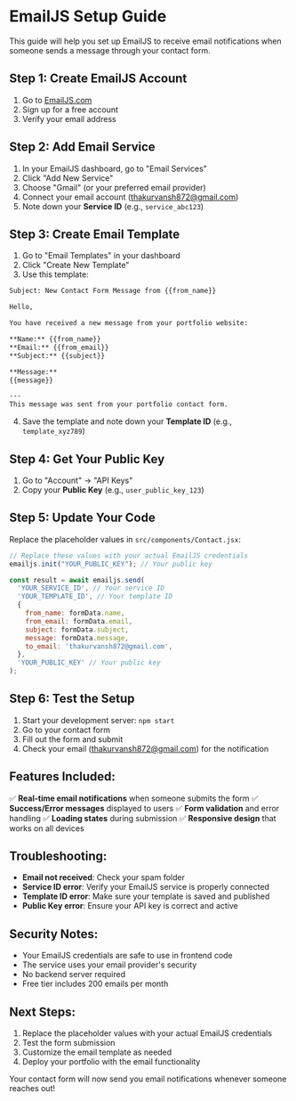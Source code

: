 # EmailJS Setup Guide

This guide will help you set up EmailJS to receive email notifications when someone sends a message through your contact form.

## Step 1: Create EmailJS Account

1. Go to [EmailJS.com](https://www.emailjs.com/)
2. Sign up for a free account
3. Verify your email address

## Step 2: Add Email Service

1. In your EmailJS dashboard, go to "Email Services"
2. Click "Add New Service"
3. Choose "Gmail" (or your preferred email provider)
4. Connect your email account (thakurvansh872@gmail.com)
5. Note down your **Service ID** (e.g., `service_abc123`)

## Step 3: Create Email Template

1. Go to "Email Templates" in your dashboard
2. Click "Create New Template"
3. Use this template:

```html
Subject: New Contact Form Message from {{from_name}}

Hello,

You have received a new message from your portfolio website:

**Name:** {{from_name}}
**Email:** {{from_email}}
**Subject:** {{subject}}

**Message:**
{{message}}

---
This message was sent from your portfolio contact form.
```

4. Save the template and note down your **Template ID** (e.g., `template_xyz789`)

## Step 4: Get Your Public Key

1. Go to "Account" → "API Keys"
2. Copy your **Public Key** (e.g., `user_public_key_123`)

## Step 5: Update Your Code

Replace the placeholder values in `src/components/Contact.jsx`:

```javascript
// Replace these values with your actual EmailJS credentials
emailjs.init("YOUR_PUBLIC_KEY"); // Your public key

const result = await emailjs.send(
  'YOUR_SERVICE_ID', // Your service ID
  'YOUR_TEMPLATE_ID', // Your template ID
  {
    from_name: formData.name,
    from_email: formData.email,
    subject: formData.subject,
    message: formData.message,
    to_email: 'thakurvansh872@gmail.com',
  },
  'YOUR_PUBLIC_KEY' // Your public key
);
```

## Step 6: Test the Setup

1. Start your development server: `npm start`
2. Go to your contact form
3. Fill out the form and submit
4. Check your email (thakurvansh872@gmail.com) for the notification

## Features Included:

✅ **Real-time email notifications** when someone submits the form
✅ **Success/Error messages** displayed to users
✅ **Form validation** and error handling
✅ **Loading states** during submission
✅ **Responsive design** that works on all devices

## Troubleshooting:

- **Email not received**: Check your spam folder
- **Service ID error**: Verify your EmailJS service is properly connected
- **Template ID error**: Make sure your template is saved and published
- **Public Key error**: Ensure your API key is correct and active

## Security Notes:

- Your EmailJS credentials are safe to use in frontend code
- The service uses your email provider's security
- No backend server required
- Free tier includes 200 emails per month

## Next Steps:

1. Replace the placeholder values with your actual EmailJS credentials
2. Test the form submission
3. Customize the email template as needed
4. Deploy your portfolio with the email functionality

Your contact form will now send you email notifications whenever someone reaches out! 